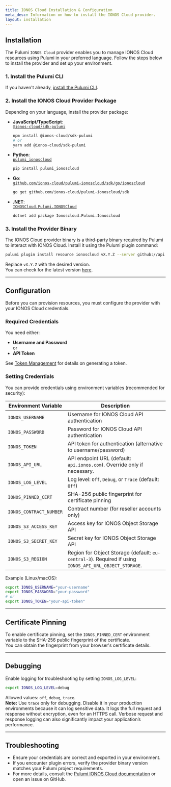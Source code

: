 ```yaml
---
title: IONOS Cloud Installation & Configuration
meta_desc: Information on how to install the IONOS Cloud provider.
layout: installation
---
```


## Installation

The Pulumi `IONOS Cloud` provider enables you to manage IONOS Cloud resources using Pulumi in your preferred language. Follow the steps below to install the provider and set up your environment.

### 1. Install the Pulumi CLI

If you haven't already, [install the Pulumi CLI](https://www.pulumi.com/docs/get-started/install/).

### 2. Install the IONOS Cloud Provider Package

Depending on your language, install the provider package:

- **JavaScript/TypeScript**:  
  [`@ionos-cloud/sdk-pulumi`](https://www.npmjs.com/package/@ionos-cloud/sdk-pulumi)
  ```bash
  npm install @ionos-cloud/sdk-pulumi
  # or
  yarn add @ionos-cloud/sdk-pulumi
  ```

- **Python**:  
  [`pulumi_ionoscloud`](https://pypi.org/project/pulumi-ionoscloud)
  ```bash
  pip install pulumi_ionoscloud
  ```

- **Go**:  
  [`github.com/ionos-cloud/pulumi-ionoscloud/sdk/go/ionoscloud`](https://pkg.go.dev/github.com/ionos-cloud/pulumi-ionoscloud/sdk)
  ```bash
  go get github.com/ionos-cloud/pulumi-ionoscloud/sdk
  ```

- **.NET**:  
  [`IONOSCloud.Pulumi.IONOSCloud`](https://www.nuget.org/packages/Ionoscloud.pulumi.ionoscloud/)
  ```bash
  dotnet add package Ionoscloud.Pulumi.Ionoscloud
  ```

### 3. Install the Provider Binary

The IONOS Cloud provider binary is a third-party binary required by Pulumi to interact with IONOS Cloud. Install it using the Pulumi plugin command:

```bash
pulumi plugin install resource ionoscloud vX.Y.Z --server github://api.github.com/ionos-cloud/pulumi-ionoscloud
```

Replace `vX.Y.Z` with the desired version.  
You can check for the latest version [here](https://github.com/ionos-cloud/pulumi-ionoscloud/releases).

---

## Configuration

Before you can provision resources, you must configure the provider with your IONOS Cloud credentials.

### Required Credentials

You need either:

- **Username and Password**  
  or  
- **API Token**

See [Token Management](https://docs.ionos.com/cloud/set-up-ionos-cloud/management/token-management) for details on generating a token.

### Setting Credentials

You can provide credentials using environment variables (recommended for security):

| Environment Variable    | Description                                                                                                                                                              |
|-------------------------|--------------------------------------------------------------------------------------------------------------------------------------------------------------------------|
| `IONOS_USERNAME`        | Username for IONOS Cloud API authentication                                                                                                                              |
| `IONOS_PASSWORD`        | Password for IONOS Cloud API authentication                                                                                                                              |
| `IONOS_TOKEN`           | API token for authentication (alternative to username/password)                                                                    |
| `IONOS_API_URL`         | API endpoint URL (default: `api.ionos.com`). Override only if necessary.                                                          |
| `IONOS_LOG_LEVEL`       | Log level: `Off`, `Debug`, or `Trace` (default: `Off`)                                                                           |
| `IONOS_PINNED_CERT`     | SHA-256 public fingerprint for certificate pinning                                                                                |
| `IONOS_CONTRACT_NUMBER` | Contract number (for reseller accounts only)                                                                                      |
| `IONOS_S3_ACCESS_KEY`   | Access key for IONOS Object Storage API                                                                                           |
| `IONOS_S3_SECRET_KEY`   | Secret key for IONOS Object Storage API                                                                                           |
| `IONOS_S3_REGION`       | Region for Object Storage (default: `eu-central-3`). Required if using `IONOS_API_URL_OBJECT_STORAGE`.                            |

Example (Linux/macOS):
```bash
export IONOS_USERNAME="your-username"
export IONOS_PASSWORD="your-password"
# or
export IONOS_TOKEN="your-api-token"
```

---

## Certificate Pinning

To enable certificate pinning, set the `IONOS_PINNED_CERT` environment variable to the SHA-256 public fingerprint of the certificate.  
You can obtain the fingerprint from your browser's certificate details.

---

## Debugging

Enable logging for troubleshooting by setting `IONOS_LOG_LEVEL`:

```bash
export IONOS_LOG_LEVEL=debug
```

Allowed values: `off`, `debug`, `trace`.  
**Note:** Use `trace` only for debugging. Disable it in your production environments because it can log sensitive data. It logs the full request and response without encryption, even for an HTTPS call. Verbose request and response logging can also significantly impact your application’s performance.

---

## Troubleshooting

- Ensure your credentials are correct and exported in your environment.
- If you encounter plugin errors, verify the provider binary version matches your Pulumi project requirements.
- For more details, consult the [Pulumi IONOS Cloud documentation](https://github.com/ionos-cloud/pulumi-ionoscloud) or open an issue on GitHub.
